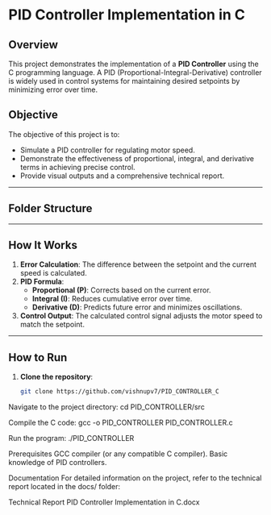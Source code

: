 # PID Controller Implementation in C

## Overview

This project demonstrates the implementation of a **PID Controller** using the C programming language. A PID (Proportional-Integral-Derivative) controller is widely used in control systems for maintaining desired setpoints by minimizing error over time.

## Objective

The objective of this project is to:
- Simulate a PID controller for regulating motor speed.
- Demonstrate the effectiveness of proportional, integral, and derivative terms in achieving precise control.
- Provide visual outputs and a comprehensive technical report.

---

## Folder Structure



---

## How It Works

1. **Error Calculation**: The difference between the setpoint and the current speed is calculated.
2. **PID Formula**:
   - **Proportional (P)**: Corrects based on the current error.
   - **Integral (I)**: Reduces cumulative error over time.
   - **Derivative (D)**: Predicts future error and minimizes oscillations.
3. **Control Output**: The calculated control signal adjusts the motor speed to match the setpoint.

---

## How to Run

1. **Clone the repository**:
   ```bash
   git clone https://github.com/vishnupv7/PID_CONTROLLER_C

Navigate to the project directory:
cd PID_CONTROLLER/src

Compile the C code:
gcc -o PID_CONTROLLER PID_CONTROLLER.c

Run the program:
./PID_CONTROLLER

Prerequisites
GCC compiler (or any compatible C compiler).
Basic knowledge of PID controllers.

Documentation
For detailed information on the project, refer to the technical report located in the docs/ folder:

Technical Report PID Controller Implementation in C.docx
